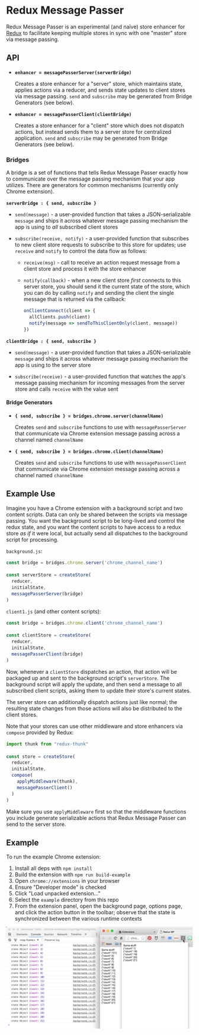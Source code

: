 Redux Message Passer
====================

Redux Message Passer is an experimental (and naïve) store enhancer for [Redux][redux] to facilitate keeping multiple stores in sync with one "master" store via message passing.

[redux]:http://redux.js.org/

API
---

* **`enhancer = messagePasserServer(serverBridge)`**

  Creates a store enhancer for a "server" store, which maintains state, applies actions via a reducer, and sends state updates to client stores via message passing. `send` and `subscribe` may be generated from Bridge Generators (see below).

* **`enhancer = messagePasserClient(clientBridge)`**

  Creates a store enhancer for a "client" store which does not dispatch actions, but instead sends them to a server store for centralized application. `send` and `subscribe` may be generated from Bridge Generators (see below).

### Bridges

A bridge is a set of functions that tells Redux Message Passer exactly how to communicate over the message passing mechanism that your app utilizes. There are generators for common mechanisms (currently only Chrome extension).

**`serverBridge : { send, subscribe }`**

* `send(message)` - a user-provided function that takes a JSON-serializable `message` and ships it across whatever message passing mechanism the app is using to *all* subscribed client stores

* `subscribe(receive, notify)` - a user-provided function that subscribes to new client store requests to subscribe to this store for updates; use `receive` and `notify` to control the data flow as follows:

  * `receive(msg)` - call to receive an action request message from a client store and process it with the store enhancer
  * `notify(callback)` - when a new client store *first* connects to this server store, you should send it the current state of the store, which you can do by calling `notify` and sending the client the single message that is returned via the callback:

    ```javascript
    onClientConnect(client => {
      allClients.push(client)
      notify(message => sendToThisClientOnly(client, message))
    })
    ```

**`clientBridge : { send, subscribe }`**

* `send(message)` - a user-provided function that takes a JSON-serializable `message` and ships it across whatever message passing mechanism the app is using to the server store

* `subscribe(receive)` - a user-provided function that watches the app's message passing mechanism for incoming messages from the server store and calls `receive` with the value sent

#### Bridge Generators

* **`{ send, subscribe } = bridges.chrome.server(channelName)`**

  Creates `send` and `subscribe` functions to use with `messagePasserServer` that communicate via Chrome extension message passing across a channel named `channelName`

* **`{ send, subscribe } = bridges.chrome.client(channelName)`**

  Creates `send` and `subscribe` functions to use with `messagePasserClient` that communicate via Chrome extension message passing across a channel named `channelName`

Example Use
-----------

Imagine you have a Chrome extension with a background script and two content scripts. Data can only be shared between the scripts via message passing. You want the background script to be long-lived and control the redux state, and you want the content scripts to have access to a redux store *as if* it were local, but actually send all dispatches to the background script for processing.

`background.js`:

```javascript
const bridge = bridges.chrome.server('chrome_channel_name')

const serverStore = createStore(
  reducer,
  initialState,
  messagePasserServer(bridge)
)
```

`client1.js` (and other content scripts):

```javascript
const bridge = bridges.chrome.client('chrome_channel_name')

const clientStore = createStore(
  reducer,
  initialState,
  messagePasserClient(bridge)
)
```

Now, whenever a `clientStore` dispatches an action, that action will be packaged up and sent to the background script's `serverStore`. The background script will apply the update, and then send a message to all subscribed client scripts, asking them to update their store's current states.

The server store can additionally dispatch actions just like normal; the resulting state changes from those actions will also be distributed to the client stores.

Note that your stores can use other middleware and store enhancers via `compose` provided by Redux:

```javascript
import thunk from "redux-thunk"

const store = createStore(
  reducer,
  initialState,
  compose(
    applyMiddleware(thunk),
    messagePasserClient()
  )
)
```

Make sure you use `applyMiddleware` first so that the middleware functions you include generate serializable actions that Redux Message Passer can send to the server store.

Example
-------

To run the example Chrome extension:

1. Install all deps with `npm install`
2. Build the extension with `npm run build-example`
3. Open `chrome://extensions` in your browser
4. Ensure "Developer mode" is checked
5. Click "Load unpacked extension..."
6. Select the `example` directory from this repo
7. From the extension panel, open the background page, options page, and click the action button in the toolbar; observe that the state is synchronized between the various runtime contexts

![Screenshot](example/screenshot.png)
